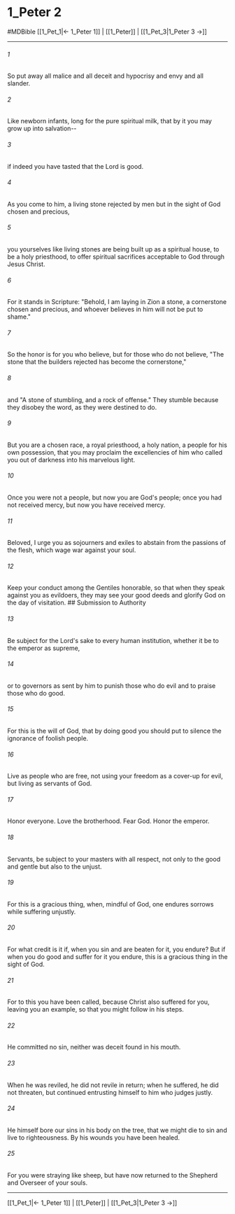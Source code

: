 # 1_Peter 2
#MDBible
[[1_Pet_1|← 1_Peter 1]] | [[1_Peter]] | [[1_Pet_3|1_Peter 3 →]]

***

###### 1 

So put away all malice and all deceit and hypocrisy and envy and all slander. 

###### 2 

Like newborn infants, long for the pure spiritual milk, that by it you may grow up into salvation-- 

###### 3 

if indeed you have tasted that the Lord is good. 

###### 4 

As you come to him, a living stone rejected by men but in the sight of God chosen and precious, 

###### 5 

you yourselves like living stones are being built up as a spiritual house, to be a holy priesthood, to offer spiritual sacrifices acceptable to God through Jesus Christ. 

###### 6 

For it stands in Scripture: "Behold, I am laying in Zion a stone, a cornerstone chosen and precious, and whoever believes in him will not be put to shame." 

###### 7 

So the honor is for you who believe, but for those who do not believe, "The stone that the builders rejected has become the cornerstone," 

###### 8 

and "A stone of stumbling, and a rock of offense." They stumble because they disobey the word, as they were destined to do. 

###### 9 

But you are a chosen race, a royal priesthood, a holy nation, a people for his own possession, that you may proclaim the excellencies of him who called you out of darkness into his marvelous light. 

###### 10 

Once you were not a people, but now you are God's people; once you had not received mercy, but now you have received mercy. 

###### 11 

Beloved, I urge you as sojourners and exiles to abstain from the passions of the flesh, which wage war against your soul. 

###### 12 

Keep your conduct among the Gentiles honorable, so that when they speak against you as evildoers, they may see your good deeds and glorify God on the day of visitation. ## Submission to Authority 

###### 13 

Be subject for the Lord's sake to every human institution, whether it be to the emperor as supreme, 

###### 14 

or to governors as sent by him to punish those who do evil and to praise those who do good. 

###### 15 

For this is the will of God, that by doing good you should put to silence the ignorance of foolish people. 

###### 16 

Live as people who are free, not using your freedom as a cover-up for evil, but living as servants of God. 

###### 17 

Honor everyone. Love the brotherhood. Fear God. Honor the emperor. 

###### 18 

Servants, be subject to your masters with all respect, not only to the good and gentle but also to the unjust. 

###### 19 

For this is a gracious thing, when, mindful of God, one endures sorrows while suffering unjustly. 

###### 20 

For what credit is it if, when you sin and are beaten for it, you endure? But if when you do good and suffer for it you endure, this is a gracious thing in the sight of God. 

###### 21 

For to this you have been called, because Christ also suffered for you, leaving you an example, so that you might follow in his steps. 

###### 22 

He committed no sin, neither was deceit found in his mouth. 

###### 23 

When he was reviled, he did not revile in return; when he suffered, he did not threaten, but continued entrusting himself to him who judges justly. 

###### 24 

He himself bore our sins in his body on the tree, that we might die to sin and live to righteousness. By his wounds you have been healed. 

###### 25 

For you were straying like sheep, but have now returned to the Shepherd and Overseer of your souls. 

***

[[1_Pet_1|← 1_Peter 1]] | [[1_Peter]] | [[1_Pet_3|1_Peter 3 →]]
